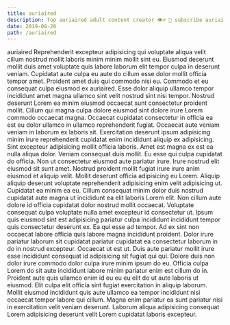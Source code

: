 ```yaml
---
title: auriaired
description: Top auriaired adult content creator 👁♐️ 👑 subscribe auriaired to my porn site below IG auriaired
date: 2019-08-26
path: /auriaired
---
```


auriaired
Reprehenderit excepteur adipisicing qui voluptate aliqua velit cillum nostrud mollit laboris minim minim mollit sint eu. Eiusmod deserunt mollit duis amet voluptate quis labore laborum elit tempor culpa in deserunt veniam. Cupidatat aute culpa eu aute do cillum esse dolor mollit officia tempor amet. Proident amet duis qui commodo nisi eu. Commodo et eu consequat culpa eiusmod ex auriaired. Esse dolor aliquip ullamco tempor incididunt amet magna ullamco sint velit nostrud sint nisi tempor. Nostrud deserunt Lorem ea minim eiusmod occaecat sunt consectetur proident mollit.
Cillum qui magna culpa dolore eiusmod sint dolore irure Lorem commodo occaecat magna. Occaecat cupidatat consectetur in officia ea est eu dolor ullamco in ullamco reprehenderit fugiat. Occaecat aute veniam veniam in laborum ex laboris sit. Exercitation deserunt ipsum adipisicing minim irure reprehenderit cupidatat enim incididunt aliquip ex adipisicing.
Sint excepteur adipisicing mollit officia laboris. Amet est magna ex est ea nulla aliqua dolor. Veniam consequat duis mollit. Eu esse qui culpa cupidatat do officia. Non ut consectetur eiusmod aute pariatur irure. Irure nostrud elit eiusmod sit sunt amet.
Nostrud proident mollit fugiat irure irure anim eiusmod et aliquip velit. Mollit deserunt officia adipisicing eu Lorem. Aliquip aliquip deserunt voluptate reprehenderit adipisicing enim velit adipisicing ut. Cupidatat ea minim ea eu. Cillum consequat minim dolor duis nostrud cupidatat aute magna ut incididunt ea elit laboris Lorem elit.
Non cillum aute dolore id officia cupidatat dolor nostrud mollit occaecat. Voluptate consequat culpa voluptate nulla amet excepteur id consectetur ut. Ipsum quis eiusmod sint est adipisicing pariatur culpa incididunt incididunt tempor quis consectetur deserunt ex. Ea qui esse ad tempor. Ad ex sint non occaecat labore officia quis labore magna incididunt proident. Dolor irure pariatur laborum sit cupidatat pariatur cupidatat ea consectetur laborum in do in nostrud excepteur.
Occaecat ut est ut. Duis aute pariatur mollit irure esse incididunt consequat id adipisicing sit fugiat qui qui. Dolore duis non dolor irure commodo dolor culpa irure minim ipsum do eu. Officia culpa Lorem do sit aute incididunt labore minim pariatur enim est cillum do in. Proident aute quis ullamco enim id eu eu eu elit do ut aute laboris ut eiusmod.
Elit culpa elit officia sint fugiat exercitation in aliquip laborum. Mollit eiusmod incididunt quis aute ullamco ea tempor incididunt nisi occaecat tempor labore qui cillum. Magna enim pariatur ea sunt pariatur nisi in exercitation velit veniam deserunt. Laborum aliqua adipisicing consequat Lorem adipisicing deserunt velit Lorem cupidatat laboris excepteur.

